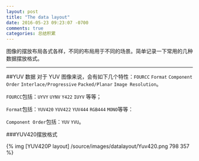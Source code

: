 ```yaml
---
layout: post
title: "The data layout"
date: 2016-05-23 09:23:07 -0700
comments: true
categories: 总结积累 
---
```


图像的摆放布局各式各样，不同的布局用于不同的场景。简单记录一下常用的几种数据摆放格式。
<!--more-->
---
##YUV 数据
对于 YUV 图像来说，会有如下几个特性：`FOURCC` `Format` `Component Order` `Interlace/Progressive` `Packed/Planar` `Image Resolution`。

`FOURCC`包括：`UYVY` `UYNV` `Y422` `IUYV` 等等；

`Format`包括：`YUV420` `YUV422` `YUV444` `RGB444` `MONO`等等：
 
`Component Order`包括：`YUV` `YVU`。


###YUV420摆放格式

{% img [YUV420P layout] /source/images/datalayout/Yuv420.png 798 357 %}

